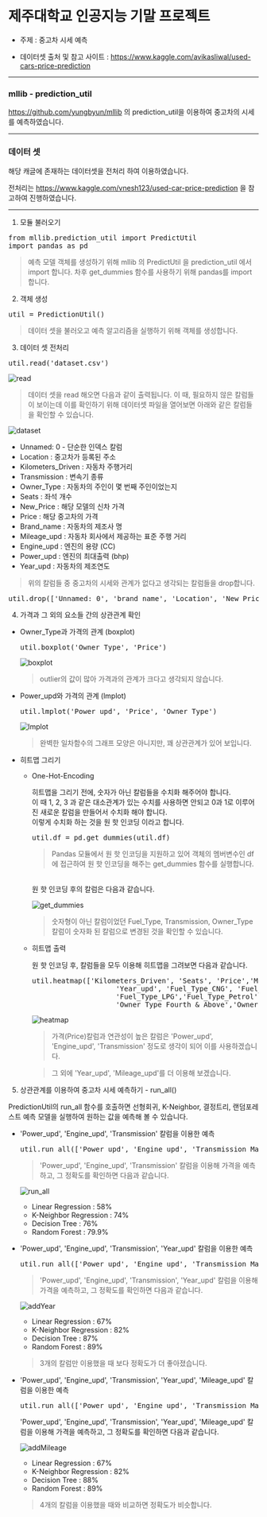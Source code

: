 # 제주대학교 인공지능 기말 프로젝트

- 주제 : 중고차 시세 예측

- 데이터셋 출처 및 참고 사이트 : https://www.kaggle.com/avikasliwal/used-cars-price-prediction

--------

### mllib - prediction_util

https://github.com/yungbyun/mllib 의 prediction_util을 이용하여 중고차의 시세를 예측하였습니다.

--------

### 데이터 셋

해당 캐글에 존재하는 데이터셋을 전처리 하여 이용하였습니다.

전처리는 https://www.kaggle.com/vnesh123/used-car-price-prediction 을 참고하여 진행하였습니다.

-------

1. 모듈 불러오기

 <pre>from mllib.prediction_util import PredictUtil
import pandas as pd</pre>

> 예측 모델 객체를 생성하기 위해 mllib 의 PredictUtil 을 prediction_util 에서 import 합니다.
> 차후 get_dummies 함수를 사용하기 위해 pandas를 import 합니다.

2. 객체 생성

<pre>util = PredictionUtil()</pre>

 > 데이터 셋을 불러오고 예측 알고리즘을 실행하기 위해 객체를 생성합니다.

3. 데이터 셋 전처리

<pre>util.read('dataset.csv')</pre>

 ![read](https://github.com/kohyerim/ai-project/blob/master/read.png)

> 데이터 셋을 read 해오면 다음과 같이 출력됩니다.
>이 때, 필요하지 않은 칼럼들이 보이는데 이를 확인하기 위해 데이터셋 파일을 열어보면 아래와 같은 칼럼들을 확인할 수 있습니다.

![dataset](https://github.com/kohyerim/ai-project/blob/master/dataset_pic.png)

- Unnamed: 0 - 단순한 인덱스 칼럼
- Location : 중고차가 등록된 주소
- Kilometers_Driven : 자동차 주행거리
- Transmission : 변속기 종류
- Owner_Type : 자동차의 주인이 몇 번째 주인이었는지
- Seats : 좌석 개수
- New_Price : 해당 모델의 신차 가격
- Price : 해당 중고차의 가격
- Brand_name : 자동차의 제조사 명
- Mileage_upd : 자동차 회사에서 제공하는 표준 주행 거리
- Engine_upd : 엔진의 용량 (CC)
- Power_upd : 엔진의 최대출력 (bhp)
- Year_upd : 자동차의 제조연도

>위의 칼럼들 중 중고차의 시세와 관계가 없다고 생각되는 칼럼들을 drop합니다.

<pre>util.drop(['Unnamed: 0', 'brand_name', 'Location', 'New_Price'])</pre>

4. 가격과 그 외의 요소들 간의 상관관계 확인

- Owner_Type과 가격의 관계 (boxplot)

  <pre>util.boxplot('Owner_Type', 'Price')</pre>

  ![boxplot](https://github.com/kohyerim/ai-project/blob/master/boxplot.png)

  > outlier의 값이 많아 가격과의 관계가 크다고 생각되지 않습니다.

- Power_upd와 가격의 관계 (lmplot)

  <pre>util.lmplot('Power_upd', 'Price', 'Owner_Type')</pre>

  ![lmplot](https://github.com/kohyerim/ai-project/blob/master/lmplot.png)

  > 완벽한 일차함수의 그래프 모양은 아니지만, 꽤 상관관계가 있어 보입니다.

- 히트맵 그리기

  - One-Hot-Encoding

     히트맵을 그리기 전에, 숫자가 아닌 칼럼들을 수치화 해주어야 합니다.<br>
     이 때 1, 2, 3 과 같은 대소관계가 있는 수치를 사용하면 안되고 0과 1로 이루어진 새로운 칼럼을 만들어서 수치화 해야 합니다.<br>
     이렇게 수치화 하는 것을 원 핫 인코딩 이라고 합니다.
    <pre>util.df = pd.get_dummies(util.df)</pre>

    > Pandas 모듈에서 원 핫 인코딩을 지원하고 있어 객체의 멤버변수인 df에 접근하여 원 핫 인코딩을 해주는 get_dummies 함수를 실행합니다.
    <br>
    원 핫 인코딩 후의 칼럼은 다음과 같습니다.

    ![get_dummies](https://github.com/kohyerim/ai-project/blob/master/get_dummies.png)

    > 숫자형이 아닌 칼럼이었던 Fuel_Type, Transmission, Owner_Type 칼럼이 숫자화 된 칼럼으로 변경된 것을 확인할 수 있습니다.

  - 히트맵 출력

     원 핫 인코딩 후, 칼럼들을 모두 이용해 히트맵을 그려보면 다음과 같습니다.

     <pre>util.heatmap(['Kilometers_Driven', 'Seats', 'Price','Mileage_upd','Engine_upd','Power_upd',
                        'Year_upd', 'Fuel_Type_CNG', 'Fuel_Type_Diesel','Fuel_Type_Electric',
                        'Fuel_Type_LPG','Fuel_Type_Petrol','Transmission_Automatic',
                        'Owner_Type_Fourth & Above','Owner_Type_Second','Owner_Type_Third'])</pre>

    ![heatmap](https://github.com/kohyerim/ai-project/blob/master/Heatmap.png)

    > 가격(Price)칼럼과 연관성이 높은 칼럼은 'Power_upd', 'Engine_upd', 'Transmission' 정도로 생각이 되어 이를 사용하겠습니다.

    > 그 외에 'Year_upd', 'Mileage_upd'를 더 이용해 보겠습니다.

5. 상관관계를 이용하여 중고차 시세 예측하기 - run_all()

PredictionUtil의 run_all 함수를 호출하면 선형회귀, K-Neighbor, 결정트리, 랜덤포레스트 예측 모델을 실행하여 원하는 값을 예측해 볼 수 있습니다.

- 'Power_upd', 'Engine_upd', 'Transmission' 칼럼을 이용한 예측

  <pre>util.run_all(['Power_upd', 'Engine_upd', 'Transmission_Manual'], 'Price')</pre>

  > 'Power_upd', 'Engine_upd', 'Transmission' 칼럼을 이용해 가격을 예측하고, 그 정확도를 확인하면 다음과 같습니다.

  ![run_all](https://github.com/kohyerim/ai-project/blob/master/run_all.png)

  - Linear Regression : 58%
  - K-Neighbor Regression : 74%
  - Decision Tree : 76%
  - Random Forest : 79.9%

- 'Power_upd', 'Engine_upd', 'Transmission', 'Year_upd' 칼럼을 이용한 예측

  <pre>util.run_all(['Power_upd', 'Engine_upd', 'Transmission_Manual', 'Year_upd'], 'Price')</pre>

  > 'Power_upd', 'Engine_upd', 'Transmission', 'Year_upd' 칼럼을 이용해 가격을 예측하고, 그 정확도를 확인하면 다음과 같습니다.

  ![addYear](https://github.com/kohyerim/ai-project/blob/master/addYear.png)

  - Linear Regression : 67%
  - K-Neighbor Regression : 82%
  - Decision Tree : 87%
  - Random Forest : 89%

  > 3개의 칼럼만 이용했을 때 보다 정확도가 더 좋아졌습니다.

- 'Power_upd', 'Engine_upd', 'Transmission', 'Year_upd', 'Mileage_upd' 칼럼을 이용한 예측

  <pre>util.run_all(['Power_upd', 'Engine_upd', 'Transmission_Manual', 'Year_upd', 'Mileage_upd'], 'Price')</pre>

  'Power_upd', 'Engine_upd', 'Transmission', 'Year_upd', 'Mileage_upd' 칼럼을 이용해 가격을 예측하고, 그 정확도를 확인하면 다음과 같습니다.

  ![addMileage](https://github.com/kohyerim/ai-project/blob/master/addMileage.png)

  - Linear Regression : 67%
  - K-Neighbor Regression : 82%
  - Decision Tree : 88%
  - Random Forest : 89%

  > 4개의 칼럼을 이용했을 때와 비교하면 정확도가 비슷합니다.

